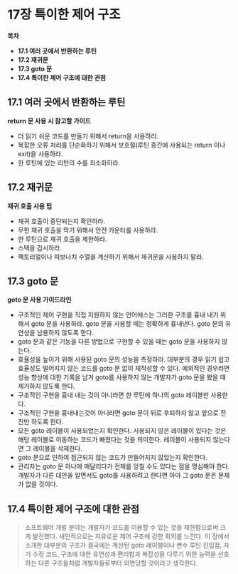 # 17장 특이한 제어 구조

**목차**

- **17.1 여러 곳에서 반환하는 루틴**
- **17.2 재귀문**
- **17.3 goto 문**
- **17.4 특이한 제어 구조에 대한 관점**

## 17.1 여러 곳에서 반환하는 루틴

**return 문 사용 시 참고할 가이드**

- 더 읽기 쉬운 코드를 만들기 위해서 return을 사용하라.
- 복잡한 오류 처리를 단순화하기 위해서 보호절(루틴 중간에 사용되는 return 이나 exit)을 사용하라.
- 한 루틴에 있는 리턴의 수를 최소화하라.

## 17.2 재귀문

**재귀 호출 사용 팁**

- 재귀 호출이 중단되는지 확인하라.
- 무한 재귀 호출을 막기 위해서 안전 카운터를 사용하라.
- 한 루틴으로 재귀 호출을 제한하라.
- 스택을 감시하라.
- 팩토리얼이나 피보나치 수열을 계산하기 위해서 재귀문을 사용하지 말라.

## 17.3 goto 문

**goto 문 사용 가이드라인**

- 구조적인 제어 구현을 직접 지원하지 않는 언어에스는 그러한 구조를 흉내 내기 위해서 goto 문을 사용하라. goto 문을 사용할 때는 정확하게 흉내낸다. goto 문의 유연성을 남용하지 않도록 한다.
- goto 문과 같은 기능을 다른 방법으로 구현할 수 있을 때는 goto 문을 사용하지 않는다.
- 효율성을 높이기 위해 사용된 goto 문의 성능을 측정하라. 대부분의 경우 읽기 쉽고 효율성도 떨어지지 않는 코드를 goto 문 없이 재작성할 수 있다. 예외적인 경우라면 성능 향상에 대한 기록을 남겨 goto를 사용하지 않는 개발자가 goto 문을 봤을 때 제거하지 않도록 한다.
- 구조적인 구현을 흉내 내는 것이 아니라면 한 루틴에 하나의 goto 레이블만 사용한다.
- 구조적인 구현을 흉내내는것이 아니라면 goto 문이 뒤로 후퇴하지 않고 앞으로 전진만 하도록 한다.
- 모든 goto 레이블이 사용되었는지 확인한다. 사용되지 않은 레이블이 있다는 것은 해당 레이블로 이동하는 코드가 빠졌다는 것을 의미한다. 레이블이 사용되지 않는다면 그 레이블을 삭제한다.
- goto 문으로 인하여 접근되지 않는 코드가 만들어지지 않았는지 확인한다.
- 관리자는 goto 문 하나에 매달리다가 전체를 망칠 수도 있다는 점을 명심해야 한다. 개발자가 다른 대안을 알면서도 goto를 사용하려고 한다면 아마 그 goto 문은 문제가 없을 것이다.

## 17.4 특이한 제어 구조에 대한 관점

> 소프트웨어 개발 분야는 개발자가 코드를 이용할 수 있는 것을 제한함으로써 크게 발전했다. 새인적으로는 자유로운 제어 구조에 강한 회의를 느낀다. 이 장에서 소개한 대부분의 구조가 결국에는 계산된 goto 레이블이나 변수 루틴 진입점, 자기 수정 코드, 구조에 대한 유연성과 편리함과 복잡성을 다루기 위한 능력을 선호하는 다른 구조들처럼 개발자들로부터 외면당할 것이라고 생각한다.
